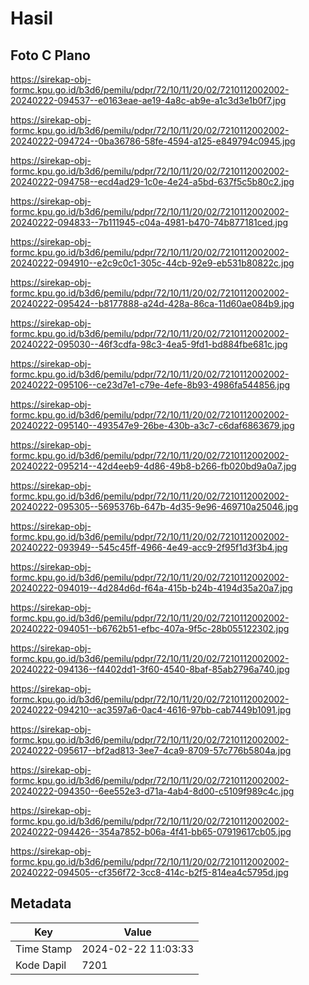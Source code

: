 # Hasil

## Foto C Plano

https://sirekap-obj-formc.kpu.go.id/b3d6/pemilu/pdpr/72/10/11/20/02/7210112002002-20240222-094537--e0163eae-ae19-4a8c-ab9e-a1c3d3e1b0f7.jpg

https://sirekap-obj-formc.kpu.go.id/b3d6/pemilu/pdpr/72/10/11/20/02/7210112002002-20240222-094724--0ba36786-58fe-4594-a125-e849794c0945.jpg

https://sirekap-obj-formc.kpu.go.id/b3d6/pemilu/pdpr/72/10/11/20/02/7210112002002-20240222-094758--ecd4ad29-1c0e-4e24-a5bd-637f5c5b80c2.jpg

https://sirekap-obj-formc.kpu.go.id/b3d6/pemilu/pdpr/72/10/11/20/02/7210112002002-20240222-094833--7b111945-c04a-4981-b470-74b877181ced.jpg

https://sirekap-obj-formc.kpu.go.id/b3d6/pemilu/pdpr/72/10/11/20/02/7210112002002-20240222-094910--e2c9c0c1-305c-44cb-92e9-eb531b80822c.jpg

https://sirekap-obj-formc.kpu.go.id/b3d6/pemilu/pdpr/72/10/11/20/02/7210112002002-20240222-095424--b8177888-a24d-428a-86ca-11d60ae084b9.jpg

https://sirekap-obj-formc.kpu.go.id/b3d6/pemilu/pdpr/72/10/11/20/02/7210112002002-20240222-095030--46f3cdfa-98c3-4ea5-9fd1-bd884fbe681c.jpg

https://sirekap-obj-formc.kpu.go.id/b3d6/pemilu/pdpr/72/10/11/20/02/7210112002002-20240222-095106--ce23d7e1-c79e-4efe-8b93-4986fa544856.jpg

https://sirekap-obj-formc.kpu.go.id/b3d6/pemilu/pdpr/72/10/11/20/02/7210112002002-20240222-095140--493547e9-26be-430b-a3c7-c6daf6863679.jpg

https://sirekap-obj-formc.kpu.go.id/b3d6/pemilu/pdpr/72/10/11/20/02/7210112002002-20240222-095214--42d4eeb9-4d86-49b8-b266-fb020bd9a0a7.jpg

https://sirekap-obj-formc.kpu.go.id/b3d6/pemilu/pdpr/72/10/11/20/02/7210112002002-20240222-095305--5695376b-647b-4d35-9e96-469710a25046.jpg

https://sirekap-obj-formc.kpu.go.id/b3d6/pemilu/pdpr/72/10/11/20/02/7210112002002-20240222-093949--545c45ff-4966-4e49-acc9-2f95f1d3f3b4.jpg

https://sirekap-obj-formc.kpu.go.id/b3d6/pemilu/pdpr/72/10/11/20/02/7210112002002-20240222-094019--4d284d6d-f64a-415b-b24b-4194d35a20a7.jpg

https://sirekap-obj-formc.kpu.go.id/b3d6/pemilu/pdpr/72/10/11/20/02/7210112002002-20240222-094051--b6762b51-efbc-407a-9f5c-28b055122302.jpg

https://sirekap-obj-formc.kpu.go.id/b3d6/pemilu/pdpr/72/10/11/20/02/7210112002002-20240222-094136--f4402dd1-3f60-4540-8baf-85ab2796a740.jpg

https://sirekap-obj-formc.kpu.go.id/b3d6/pemilu/pdpr/72/10/11/20/02/7210112002002-20240222-094210--ac3597a6-0ac4-4616-97bb-cab7449b1091.jpg

https://sirekap-obj-formc.kpu.go.id/b3d6/pemilu/pdpr/72/10/11/20/02/7210112002002-20240222-095617--bf2ad813-3ee7-4ca9-8709-57c776b5804a.jpg

https://sirekap-obj-formc.kpu.go.id/b3d6/pemilu/pdpr/72/10/11/20/02/7210112002002-20240222-094350--6ee552e3-d71a-4ab4-8d00-c5109f989c4c.jpg

https://sirekap-obj-formc.kpu.go.id/b3d6/pemilu/pdpr/72/10/11/20/02/7210112002002-20240222-094426--354a7852-b06a-4f41-bb65-07919617cb05.jpg

https://sirekap-obj-formc.kpu.go.id/b3d6/pemilu/pdpr/72/10/11/20/02/7210112002002-20240222-094505--cf356f72-3cc8-414c-b2f5-814ea4c5795d.jpg


## Metadata

| Key        | Value               |
| ---------- | ------------------- |
| Time Stamp | 2024-02-22 11:03:33 |
| Kode Dapil | 7201                |



